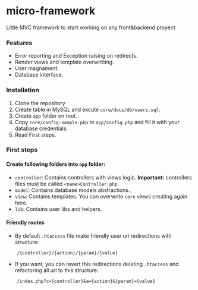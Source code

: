 # micro-framework
Little MVC framework to start working on any front&backend proyect

### Features
- Error reporting and Exception raising on redirects.
- Render views and template overwritting.
- User magnament.
- Database interface.

### Installation
1. Clone the repository
2. Create table in MySQL and excute `core/docs/db/users.sql`.
3. Create `app` folder on root.
3. Copy `core/config-sample.php` to `app/config.php` and fill it with your database credentials.
4. Read First steps.

### First steps

#### Create following folders into `app` folder:
- `controller`: Contains controllers with views logic. **Important:** controllers files must be called `<name>Controller.php`.
- `model`: Contains database models abstractions.
- `view`: Contains templates. You can overwrite `core` views creating again here.
- `lib`: Contains user libs and helpers.

#### Friendly routes
- By default `.htaccess` file make friendly user uri redirections with structure:
```
	/{controller}/{action}/{param}/{value}
```

- If you want, you can revert this redirections deleting `.htaccess` and refactoring all url to this structure:
```
	/index.php?c={controller}&a={action}&{param}={value}
```
